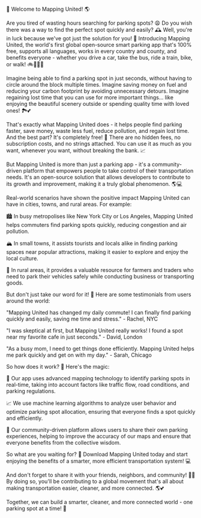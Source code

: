 🚀 Welcome to Mapping United! 🌎

Are you tired of wasting hours searching for parking spots? 😩 Do you wish there was a way to find the perfect spot quickly and easily? 🕰️ Well, you're in luck because we've got just the solution for you! 🎉 Introducing Mapping United, the world's first global open-source smart parking app that's 100% free, supports all languages, works in every country and county, and benefits everyone - whether you drive a car, take the bus, ride a train, bike, or walk! 🚲🚌🛬💨

Imagine being able to find a parking spot in just seconds, without having to circle around the block multiple times. Imagine saving money on fuel and reducing your carbon footprint by avoiding unnecessary detours. Imagine regaining lost time that you can use for more important things... like enjoying the beautiful scenery outside or spending quality time with loved ones! 🏞️💕

That's exactly what Mapping United does - it helps people find parking faster, save money, waste less fuel, reduce pollution, and regain lost time. And the best part? It's completely free! 💸 There are no hidden fees, no subscription costs, and no strings attached. You can use it as much as you want, whenever you want, without breaking the bank. 📈

But Mapping United is more than just a parking app - it's a community-driven platform that empowers people to take control of their transportation needs. It's an open-source solution that allows developers to contribute to its growth and improvement, making it a truly global phenomenon. 🌎💻

Real-world scenarios have shown the positive impact Mapping United can have in cities, towns, and rural areas. For example:

🏙️ In busy metropolises like New York City or Los Angeles, Mapping United helps commuters find parking spots quickly, reducing congestion and air pollution.

🏔️ In small towns, it assists tourists and locals alike in finding parking spaces near popular attractions, making it easier to explore and enjoy the local culture.

🌳 In rural areas, it provides a valuable resource for farmers and traders who need to park their vehicles safely while conducting business or transporting goods.

But don't just take our word for it! 🤔 Here are some testimonials from users around the world:

"Mapping United has changed my daily commute! I can finally find parking quickly and easily, saving me time and stress." - Rachel, NYC

"I was skeptical at first, but Mapping United really works! I found a spot near my favorite cafe in just seconds." - David, London

"As a busy mom, I need to get things done efficiently. Mapping United helps me park quickly and get on with my day." - Sarah, Chicago

So how does it work? 🤔 Here's the magic:

📍 Our app uses advanced mapping technology to identify parking spots in real-time, taking into account factors like traffic flow, road conditions, and parking regulations.

📈 We use machine learning algorithms to analyze user behavior and optimize parking spot allocation, ensuring that everyone finds a spot quickly and efficiently.

💬 Our community-driven platform allows users to share their own parking experiences, helping to improve the accuracy of our maps and ensure that everyone benefits from the collective wisdom.

So what are you waiting for? 🤔 Download Mapping United today and start enjoying the benefits of a smarter, more efficient transportation system! 💻

And don't forget to share it with your friends, neighbors, and community! 👫👥 By doing so, you'll be contributing to a global movement that's all about making transportation easier, cleaner, and more connected. 🌎💕

Together, we can build a smarter, cleaner, and more connected world - one parking spot at a time! 💪